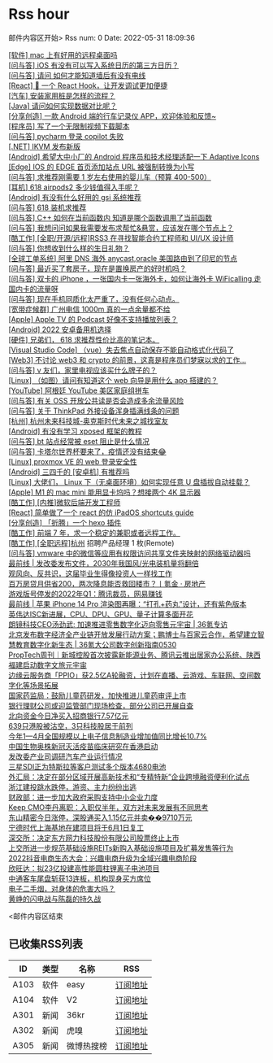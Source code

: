 # Rss hour

邮件内容区开始>
Rss num: 0  Date: 2022-05-31 18:09:36 <br/>

<a href='https://www.v2ex.com/t/856518#reply0'>[软件] mac 上有好用的远程桌面吗</a><br/>
<a href='https://www.v2ex.com/t/856517#reply0'>[问与答] iOS 有没有可以写入系统日历的第三方日历？</a><br/>
<a href='https://www.v2ex.com/t/856516#reply1'>[问与答] 请问 如何才能知道墙后有没有电线</a><br/>
<a href='https://www.v2ex.com/t/856515#reply0'>[React] 📝 一个 React Hook，让开发调试更加便捷</a><br/>
<a href='https://www.v2ex.com/t/856514#reply0'>[汽车] 安装家用桩是怎样的流程？</a><br/>
<a href='https://www.v2ex.com/t/856513#reply9'>[Java] 请问如何实现数据对比呢？</a><br/>
<a href='https://www.v2ex.com/t/856511#reply0'>[分享创造] 一款 Android 端的行车记录仪 APP，欢迎体验和反馈~</a><br/>
<a href='https://www.v2ex.com/t/856510#reply13'>[程序员] 写了一个无限制视频下载脚本</a><br/>
<a href='https://www.v2ex.com/t/856508#reply0'>[问与答] pycharm 登录 copilot 失败</a><br/>
<a href='https://www.v2ex.com/t/856507#reply0'>[.NET] IKVM 发布新版</a><br/>
<a href='https://www.v2ex.com/t/856506#reply0'>[Android] 希望大中小厂的 Android 程序员和技术经理适配一下 Adaptive Icons</a><br/>
<a href='https://www.v2ex.com/t/856505#reply2'>[Edge] IOS 的 EDGE 首页添加站点 URL 被强制转换为小写</a><br/>
<a href='https://www.v2ex.com/t/856502#reply1'>[问与答] 求推荐刚需要 1 岁左右使用的婴儿车（预算 400-500）</a><br/>
<a href='https://www.v2ex.com/t/856501#reply1'>[耳机] 618 airpods2 多少钱值得入手呢？</a><br/>
<a href='https://www.v2ex.com/t/856499#reply1'>[Android] 有没有什么好用的 gsi 系统推荐</a><br/>
<a href='https://www.v2ex.com/t/856498#reply7'>[问与答] 618 装机求推荐</a><br/>
<a href='https://www.v2ex.com/t/856496#reply3'>[问与答] C++ 如何在当前函数内 知道是哪个函数调用了当前函数</a><br/>
<a href='https://www.v2ex.com/t/856495#reply0'>[问与答] 我想问问如果我需要发布求帮忙&悬赏，应该发在哪个节点上？</a><br/>
<a href='https://www.v2ex.com/t/856494#reply0'>[酷工作] [全职/开源/远程]RSS3 在寻找智能合约工程师和 UI/UX 设计师</a><br/>
<a href='https://www.v2ex.com/t/856493#reply1'>[问与答] 你想收到什么样的生日礼物？</a><br/>
<a href='https://www.v2ex.com/t/856490#reply0'>[全球工单系统] 阿里 DNS 海外 anycast,oracle 美国路由到了印尼的节点</a><br/>
<a href='https://www.v2ex.com/t/856489#reply2'>[问与答] 最近买了套房子，现在是置换房产的好时机吗？</a><br/>
<a href='https://www.v2ex.com/t/856488#reply3'>[问与答] 双卡的 iPhone ，一张国内卡一张海外卡，如何让海外卡 WiFicalling 走国内卡的流量呀</a><br/>
<a href='https://www.v2ex.com/t/856487#reply20'>[问与答] 现在手机同质化太严重了，没有任何心动点。</a><br/>
<a href='https://www.v2ex.com/t/856486#reply7'>[宽带症候群] 广州电信 1000m 真的一点余量都不给</a><br/>
<a href='https://www.v2ex.com/t/856485#reply0'>[Apple] Apple TV 的 Podcast 好像不支持播放列表？</a><br/>
<a href='https://www.v2ex.com/t/856484#reply26'>[Android] 2022 安卓备用机选择</a><br/>
<a href='https://www.v2ex.com/t/856483#reply10'>[硬件] 兄弟们， 618 求推荐性价比高的笔记本。</a><br/>
<a href='https://www.v2ex.com/t/856482#reply6'>[Visual Studio Code] （vue）失去焦点自动保存不能自动格式化代码了</a><br/>
<a href='https://www.v2ex.com/t/856481#reply2'>[Web3] 不讨论 web3 和 crypto 的前景，这真是程序员们梦寐以求的工作...</a><br/>
<a href='https://www.v2ex.com/t/856480#reply11'>[问与答] v 友们，家里电视应该买什么牌子的？</a><br/>
<a href='https://www.v2ex.com/t/856479#reply3'>[Linux] （如图）请问有知道这个 web 向导是用什么 app 搭建的？</a><br/>
<a href='https://www.v2ex.com/t/856478#reply0'>[YouTube] 阿根廷 YouTube 美区家庭组拼车</a><br/>
<a href='https://www.v2ex.com/t/856477#reply5'>[问与答] 有关 OSS 开放公共读是否会造成多余流量风险</a><br/>
<a href='https://www.v2ex.com/t/856475#reply7'>[问与答] 关于 ThinkPad 外接设备浑身插满线条的问题</a><br/>
<a href='https://www.v2ex.com/t/856474#reply0'>[杭州] 杭州未来科技城-奥克斯时代未来之城找室友</a><br/>
<a href='https://www.v2ex.com/t/856473#reply2'>[Android] 有没有学习 xposed 框架的教程</a><br/>
<a href='https://www.v2ex.com/t/856472#reply0'>[问与答] bt 站点经常被 eset 阻止是什么情况</a><br/>
<a href='https://www.v2ex.com/t/856471#reply14'>[问与答] 卡塔尔世界杯要来了，疫情还没有结束😂</a><br/>
<a href='https://www.v2ex.com/t/856470#reply6'>[Linux] proxmox VE 的 web 登录安全性</a><br/>
<a href='https://www.v2ex.com/t/856469#reply11'>[Android] 三四千的 [安卓机] 有推荐吗</a><br/>
<a href='https://www.v2ex.com/t/856468#reply2'>[Linux] 大佬们， Linux 下（无桌面环境）如何实现任意 U 盘插拔自动挂载？</a><br/>
<a href='https://www.v2ex.com/t/856467#reply7'>[Apple] M1 的 mac mini 能用显卡坞吗？想接两个 4K 显示器</a><br/>
<a href='https://www.v2ex.com/t/856466#reply0'>[酷工作] [内推]微软后端开发工程师</a><br/>
<a href='https://www.v2ex.com/t/856465#reply0'>[React] 简单做了一个 react 的仿 iPadOS shortcuts guide</a><br/>
<a href='https://www.v2ex.com/t/856462#reply0'>[分享创造] 「折腾」一个 hexo 插件</a><br/>
<a href='https://www.v2ex.com/t/856461#reply5'>[酷工作] 前端 7 年，求一个稳定的兼职或者远程工作。</a><br/>
<a href='https://www.v2ex.com/t/856460#reply0'>[酷工作] [全职远程][杭州](15k-20k) 招聘产品经理 1 枚(Remote)</a><br/>
<a href='https://www.v2ex.com/t/856459#reply1'>[问与答] vmware 中的微信等应用有权限访问共享文件夹映射的网络驱动器吗</a><br/>
<a href='https://36kr.com/p/1763376275486978'>最前线 | 发改委发布文件，2030年我国风/光电装机量将翻倍</a><br/>
<a href='https://36kr.com/p/1764724063729925'>观风向、反共识，这届毕业生得像投资人一样找工作</a><br/>
<a href='https://36kr.com/p/1755787059494916'>百万房贷月供省200，两次降息能否救回楼市？丨氪金 · 房地产</a><br/>
<a href='https://36kr.com/p/1755060550860419'>游戏版号停发的2022年Q1：腾讯裁员，网易赚钱</a><br/>
<a href='https://36kr.com/p/1761570943351300'>最前线 | 苹果 iPhone 14 Pro 渲染图再曝：“打孔+药丸”设计，还有紫色版本</a><br/>
<a href='https://36kr.com/p/1764460396198406'>英伟达ISC新进展，CPU、DPU、GPU、量子计算多面开花</a><br/>
<a href='https://36kr.com/p/1764449426700806'>朗镜科技CEO汤劲武: 加速推进零售数字化迈向零售元宇宙 | 36氪专访</a><br/>
<a href='https://36kr.com/p/1763666618857989'>北京发布数字经济全产业链开放发展行动方案；鹏博士与百家云合作，希望建立智慧教育数字化新生态 | 36氪大公司数字创新指南0530</a><br/>
<a href='https://36kr.com/p/1764335234578952'>PropTech周刊｜新城控股首次披露新能源业务、腾讯云推出居家办公系统、陕西福建启动数字文旅元宇宙</a><br/>
<a href='https://36kr.com/p/1763017520298498'>边缘云服务商「PPIO」获2.5亿A轮融资，计划在直播、云游戏、车联网、空间数字化等场景拓展</a><br/>
<a href='https://36kr.com/newsflashes/1764878924052998'>国家药监局：鼓励儿童药研发，加快推进儿童药审评上市</a><br/>
<a href='https://36kr.com/newsflashes/1764877446380038'>银行理财公司或迎监管部门现场检查，部分公司已开展自查</a><br/>
<a href='https://36kr.com/newsflashes/1764858043955460'>北向资金今日净买入招商银行7.57亿元</a><br/>
<a href='https://36kr.com/newsflashes/1764857071040772'>639只港股被沽空，3只科技股居于前列</a><br/>
<a href='https://36kr.com/newsflashes/1764867517348102'>今年1—4月全国规模以上电子信息制造业增加值同比增长10.7%</a><br/>
<a href='https://36kr.com/newsflashes/1764854801692929'>中国生物奥株新冠灭活疫苗临床研究在香港启动</a><br/>
<a href='https://36kr.com/newsflashes/1764863668533506'>发改委产业司调研汽车产业运行情况</a><br/>
<a href='https://36kr.com/newsflashes/1764853154527749'>三星SDI正为特斯拉等客户测试多个版本4680电池</a><br/>
<a href='https://36kr.com/newsflashes/1764859357903365'>外汇局：决定在部分区域开展高新技术和“专精特新”企业跨境融资便利化试点</a><br/>
<a href='https://36kr.com/newsflashes/1764852269398281'>浙江建投跳水跌停，游资、主力纷纷出逃</a><br/>
<a href='https://36kr.com/newsflashes/1764851388070151'>财政部：进一步加大政府采购支持中小企业力度</a><br/>
<a href='https://36kr.com/newsflashes/1764841485580802'>Keep CMO李丹离职：入职仅半年，双方对未来发展有不同思考</a><br/>
<a href='https://36kr.com/newsflashes/1764836176116226'>东山精密今日涨停，深股通买入1.15亿元并卖��9710万元</a><br/>
<a href='https://36kr.com/newsflashes/1764843650759170'>宁德时代上海基地在建项目将于6月1日复工</a><br/>
<a href='https://36kr.com/newsflashes/1764818261146112'>深交所：决定东方网力科技股份有限公司股票终止上市</a><br/>
<a href='https://36kr.com/newsflashes/1764839898741248'>上交所进一步规范基础设施REITs新购入基础设施项目及扩募发售等行为</a><br/>
<a href='https://36kr.com/newsflashes/1764838343162377'>2022抖音电商生态大会：兴趣电商升级为全域兴趣电商阶段</a><br/>
<a href='https://36kr.com/newsflashes/1764811754453510'>欣旺达：拟23亿投建高性能圆柱锂离子电池项目</a><br/>
<a href='https://36kr.com/newsflashes/1764807269300488'>中通客车尾盘斩获13连板，机构现身买方席位</a><br/>
<a href='http://www.huxiu.com/article/569815.html?f=wangzhan'>电子二手烟，对身体的危害大吗？</a><br/>
<a href='http://www.huxiu.com/article/569360.html?f=wangzhan'>黄峥的闪电战与陈磊的持久战</a><br/>


<邮件内容区结束

## 已收集RSS列表

| ID | 类型 | 名称  | RSS  |
| -- | -- | -- | -- | 
| A103  | 软件 | easy | [订阅地址](http://rsshub.v2fy.com:1200/weibo/user/1088413295) |
| A104  | 软件 | V2  | [订阅地址](http://www.v2ex.com/index.xml) |
| A301  | 新闻 | 36kr | [订阅地址](https://www.36kr.com/feed) |
| A302  | 新闻 | 虎嗅 | [订阅地址](https://www.huxiu.com/rss/0.xml) |
| A305  | 新闻 | 微博热搜榜 | [订阅地址](https://rsshub.app/weibo/search/hot) |
